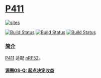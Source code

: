 ﻿# [P411](https://github.com/OS-Q/P411)

[![sites](http://182.61.61.133/link/resources/OSQ.png)](http://www.OS-Q.com)

[![Build Status](https://github.com/OS-Q/P411/workflows/CI/badge.svg)](https://github.com/OS-Q/P411/actions/workflows/CI.yml)
[![Build Status](https://circleci.com/gh/OS-Q/P411.svg?style=svg)](https://circleci.com/gh/OS-Q/P411)
[![Build Status](https://cloud.drone.io/api/badges/OS-Q/P411/status.svg)](https://cloud.drone.io/OS-Q/P411)

### [简介](https://github.com/OS-Q/P411/wiki)

[P411](https://github.com/OS-Q/P411) 适配 [nRF52](https://www.nordicsemi.com/Products/Low-power-short-range-wireless/Bluetooth-low-energy)。

#### [源圈OS-Q: 起点决定收益](http://www.OS-Q.com)
